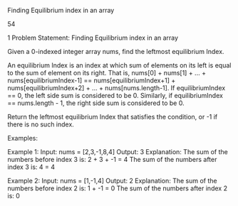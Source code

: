 Finding Equilibrium index in an array


54

1
Problem Statement: Finding Equilibrium index in an array

Given a 0-indexed integer array nums, find the leftmost equilibrium Index.

An equilibrium Index is an index at which sum of elements on its left is equal to the sum of element on its right. That is, nums[0] + nums[1] + ... + nums[equilibriumIndex-1] == nums[equilibriumIndex+1] + nums[equilibriumIndex+2] + ... + nums[nums.length-1]. If equilibriumIndex == 0, the left side sum is considered to be 0. Similarly, if equilibriumIndex == nums.length - 1, the right side sum is considered to be 0.

Return the leftmost equilibrium Index that satisfies the condition, or -1 if there is no such index.

Examples:

Example 1:
Input: nums = [2,3,-1,8,4]
Output: 3
Explanation: The sum of the numbers before index 3 is: 2 + 3 + -1 = 4
The sum of the numbers after index 3 is: 4 = 4

Example 2:
Input: nums = [1,-1,4]
Output: 2
Explanation: The sum of the numbers before index 2 is: 1 + -1 = 0
The sum of the numbers after index 2 is: 0
